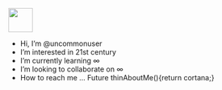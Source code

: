 <a href="https://user-images.githubusercontent.com/105605720/168490029-b44f66c0-41c4-4372-8f42-066474d49b1f.gif"><img src="http://url.to/image.png" align="rright" height="48" width="48" ></a>

- Hi, I’m @uncommonuser 
- I’m interested in 21st century 
- I’m currently learning ∞ 
- I’m looking to collaborate on ∞ 
- How to reach me ... 
     Future<Cortana> thinAboutMe(){return cortana;}

<!-- 
<p align="center">
  <img src="https://user-images.githubusercontent.com/105605720/168489653-21443f49-9688-4fbc-9a28-86eb7434a170.gif" />
</p> -->
